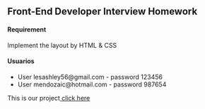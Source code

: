 <h2>Front-End Developer Interview Homework</h2>
  <h4>Requirement</h4>
  <p>Implement the layout by HTML & CSS</p>
  <h4>Usuarios</h4>
  <ul>
    <li>User lesashley56@gmail.com - password 123456</li>
    <li>User mendozaic@hotmail.com - password 987654</li>
  </ul>
  <p>This is our project<a href="https://lesashley.github.io/retoPortafolio/login.html"> click here</a></p>
